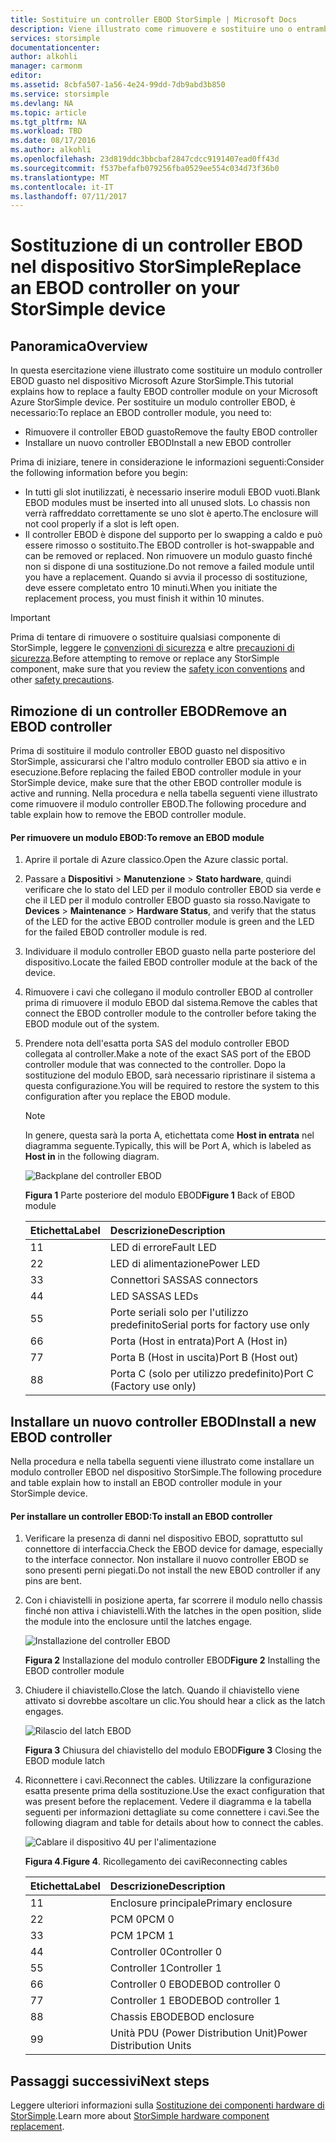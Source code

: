 ```yaml
---
title: Sostituire un controller EBOD StorSimple | Microsoft Docs
description: Viene illustrato come rimuovere e sostituire uno o entrambi i controller EBOD in un dispositivo StorSimple 8600.
services: storsimple
documentationcenter: 
author: alkohli
manager: carmonm
editor: 
ms.assetid: 8cbfa507-1a56-4e24-99dd-7db9abd3b850
ms.service: storsimple
ms.devlang: NA
ms.topic: article
ms.tgt_pltfrm: NA
ms.workload: TBD
ms.date: 08/17/2016
ms.author: alkohli
ms.openlocfilehash: 23d819ddc3bbcbaf2847cdcc9191407ead0ff43d
ms.sourcegitcommit: f537befafb079256fba0529ee554c034d73f36b0
ms.translationtype: MT
ms.contentlocale: it-IT
ms.lasthandoff: 07/11/2017
---
```

# <a name="replace-an-ebod-controller-on-your-storsimple-device"></a><span data-ttu-id="686fb-103">Sostituzione di un controller EBOD nel dispositivo StorSimple</span><span class="sxs-lookup"><span data-stu-id="686fb-103">Replace an EBOD controller on your StorSimple device</span></span>
## <a name="overview"></a><span data-ttu-id="686fb-104">Panoramica</span><span class="sxs-lookup"><span data-stu-id="686fb-104">Overview</span></span>
<span data-ttu-id="686fb-105">In questa esercitazione viene illustrato come sostituire un modulo controller EBOD guasto nel dispositivo Microsoft Azure StorSimple.</span><span class="sxs-lookup"><span data-stu-id="686fb-105">This tutorial explains how to replace a faulty EBOD controller module on your Microsoft Azure StorSimple device.</span></span> <span data-ttu-id="686fb-106">Per sostituire un modulo controller EBOD, è necessario:</span><span class="sxs-lookup"><span data-stu-id="686fb-106">To replace an EBOD controller module, you need to:</span></span>

* <span data-ttu-id="686fb-107">Rimuovere il controller EBOD guasto</span><span class="sxs-lookup"><span data-stu-id="686fb-107">Remove the faulty EBOD controller</span></span>
* <span data-ttu-id="686fb-108">Installare un nuovo controller EBOD</span><span class="sxs-lookup"><span data-stu-id="686fb-108">Install a new EBOD controller</span></span>

<span data-ttu-id="686fb-109">Prima di iniziare, tenere in considerazione le informazioni seguenti:</span><span class="sxs-lookup"><span data-stu-id="686fb-109">Consider the following information before you begin:</span></span>

* <span data-ttu-id="686fb-110">In tutti gli slot inutilizzati, è necessario inserire moduli EBOD vuoti.</span><span class="sxs-lookup"><span data-stu-id="686fb-110">Blank EBOD modules must be inserted into all unused slots.</span></span> <span data-ttu-id="686fb-111">Lo chassis non verrà raffreddato correttamente se uno slot è aperto.</span><span class="sxs-lookup"><span data-stu-id="686fb-111">The enclosure will not cool properly if a slot is left open.</span></span>
* <span data-ttu-id="686fb-112">Il controller EBOD è dispone del supporto per lo swapping a caldo e può essere rimosso o sostituito.</span><span class="sxs-lookup"><span data-stu-id="686fb-112">The EBOD controller is hot-swappable and can be removed or replaced.</span></span> <span data-ttu-id="686fb-113">Non rimuovere un modulo guasto finché non si dispone di una sostituzione.</span><span class="sxs-lookup"><span data-stu-id="686fb-113">Do not remove a failed module until you have a replacement.</span></span> <span data-ttu-id="686fb-114">Quando si avvia il processo di sostituzione, deve essere completato entro 10 minuti.</span><span class="sxs-lookup"><span data-stu-id="686fb-114">When you initiate the replacement process, you must finish it within 10 minutes.</span></span>

> [!IMPORTANT]
> <span data-ttu-id="686fb-115">Prima di tentare di rimuovere o sostituire qualsiasi componente di StorSimple, leggere le [convenzioni di sicurezza](storsimple-safety.md#safety-icon-conventions) e altre [precauzioni di sicurezza](storsimple-safety.md).</span><span class="sxs-lookup"><span data-stu-id="686fb-115">Before attempting to remove or replace any StorSimple component, make sure that you review the [safety icon conventions](storsimple-safety.md#safety-icon-conventions) and other [safety precautions](storsimple-safety.md).</span></span>
> 
> 

## <a name="remove-an-ebod-controller"></a><span data-ttu-id="686fb-116">Rimozione di un controller EBOD</span><span class="sxs-lookup"><span data-stu-id="686fb-116">Remove an EBOD controller</span></span>
<span data-ttu-id="686fb-117">Prima di sostituire il modulo controller EBOD guasto nel dispositivo StorSimple, assicurarsi che l'altro modulo controller EBOD sia attivo e in esecuzione.</span><span class="sxs-lookup"><span data-stu-id="686fb-117">Before replacing the failed EBOD controller module in your StorSimple device, make sure that the other EBOD controller module is active and running.</span></span> <span data-ttu-id="686fb-118">Nella procedura e nella tabella seguenti viene illustrato come rimuovere il modulo controller EBOD.</span><span class="sxs-lookup"><span data-stu-id="686fb-118">The following procedure and table explain how to remove the EBOD controller module.</span></span>

#### <a name="to-remove-an-ebod-module"></a><span data-ttu-id="686fb-119">Per rimuovere un modulo EBOD:</span><span class="sxs-lookup"><span data-stu-id="686fb-119">To remove an EBOD module</span></span>
1. <span data-ttu-id="686fb-120">Aprire il portale di Azure classico.</span><span class="sxs-lookup"><span data-stu-id="686fb-120">Open the Azure classic portal.</span></span>
2. <span data-ttu-id="686fb-121">Passare a **Dispositivi** > **Manutenzione** > **Stato hardware**, quindi verificare che lo stato del LED per il modulo controller EBOD sia verde e che il LED per il modulo controller EBOD guasto sia rosso.</span><span class="sxs-lookup"><span data-stu-id="686fb-121">Navigate to **Devices** > **Maintenance** > **Hardware Status**, and verify that the status of the LED for the active EBOD controller module is green and the LED for the failed EBOD controller module is red.</span></span>
3. <span data-ttu-id="686fb-122">Individuare il modulo controller EBOD guasto nella parte posteriore del dispositivo.</span><span class="sxs-lookup"><span data-stu-id="686fb-122">Locate the failed EBOD controller module at the back of the device.</span></span>
4. <span data-ttu-id="686fb-123">Rimuovere i cavi che collegano il modulo controller EBOD al controller prima di rimuovere il modulo EBOD dal sistema.</span><span class="sxs-lookup"><span data-stu-id="686fb-123">Remove the cables that connect the EBOD controller module to the controller before taking the EBOD module out of the system.</span></span>
5. <span data-ttu-id="686fb-124">Prendere nota dell'esatta porta SAS del modulo controller EBOD collegata al controller.</span><span class="sxs-lookup"><span data-stu-id="686fb-124">Make a note of the exact SAS port of the EBOD controller module that was connected to the controller.</span></span> <span data-ttu-id="686fb-125">Dopo la sostituzione del modulo EBOD, sarà necessario ripristinare il sistema a questa configurazione.</span><span class="sxs-lookup"><span data-stu-id="686fb-125">You will be required to restore the system to this configuration after you replace the EBOD module.</span></span> 
   
   > [!NOTE]
   > <span data-ttu-id="686fb-126">In genere, questa sarà la porta A, etichettata come **Host in entrata** nel diagramma seguente.</span><span class="sxs-lookup"><span data-stu-id="686fb-126">Typically, this will be Port A, which is labeled as **Host in** in the following diagram.</span></span>
   > 
   > 
   
    ![Backplane del controller EBOD](./media/storsimple-ebod-controller-replacement/IC741049.png)
   
     <span data-ttu-id="686fb-128">**Figura 1** Parte posteriore del modulo EBOD</span><span class="sxs-lookup"><span data-stu-id="686fb-128">**Figure 1** Back of EBOD module</span></span>
   
   | <span data-ttu-id="686fb-129">Etichetta</span><span class="sxs-lookup"><span data-stu-id="686fb-129">Label</span></span> | <span data-ttu-id="686fb-130">Descrizione</span><span class="sxs-lookup"><span data-stu-id="686fb-130">Description</span></span> |
   |:--- |:--- |
   | <span data-ttu-id="686fb-131">1</span><span class="sxs-lookup"><span data-stu-id="686fb-131">1</span></span> |<span data-ttu-id="686fb-132">LED di errore</span><span class="sxs-lookup"><span data-stu-id="686fb-132">Fault LED</span></span> |
   | <span data-ttu-id="686fb-133">2</span><span class="sxs-lookup"><span data-stu-id="686fb-133">2</span></span> |<span data-ttu-id="686fb-134">LED di alimentazione</span><span class="sxs-lookup"><span data-stu-id="686fb-134">Power LED</span></span> |
   | <span data-ttu-id="686fb-135">3</span><span class="sxs-lookup"><span data-stu-id="686fb-135">3</span></span> |<span data-ttu-id="686fb-136">Connettori SAS</span><span class="sxs-lookup"><span data-stu-id="686fb-136">SAS connectors</span></span> |
   | <span data-ttu-id="686fb-137">4</span><span class="sxs-lookup"><span data-stu-id="686fb-137">4</span></span> |<span data-ttu-id="686fb-138">LED SAS</span><span class="sxs-lookup"><span data-stu-id="686fb-138">SAS LEDs</span></span> |
   | <span data-ttu-id="686fb-139">5</span><span class="sxs-lookup"><span data-stu-id="686fb-139">5</span></span> |<span data-ttu-id="686fb-140">Porte seriali solo per l'utilizzo predefinito</span><span class="sxs-lookup"><span data-stu-id="686fb-140">Serial ports for factory use only</span></span> |
   | <span data-ttu-id="686fb-141">6</span><span class="sxs-lookup"><span data-stu-id="686fb-141">6</span></span> |<span data-ttu-id="686fb-142">Porta (Host in entrata)</span><span class="sxs-lookup"><span data-stu-id="686fb-142">Port A (Host in)</span></span> |
   | <span data-ttu-id="686fb-143">7</span><span class="sxs-lookup"><span data-stu-id="686fb-143">7</span></span> |<span data-ttu-id="686fb-144">Porta B (Host in uscita)</span><span class="sxs-lookup"><span data-stu-id="686fb-144">Port B (Host out)</span></span> |
   | <span data-ttu-id="686fb-145">8</span><span class="sxs-lookup"><span data-stu-id="686fb-145">8</span></span> |<span data-ttu-id="686fb-146">Porta C (solo per utilizzo predefinito)</span><span class="sxs-lookup"><span data-stu-id="686fb-146">Port C (Factory use only)</span></span> |

## <a name="install-a-new-ebod-controller"></a><span data-ttu-id="686fb-147">Installare un nuovo controller EBOD</span><span class="sxs-lookup"><span data-stu-id="686fb-147">Install a new EBOD controller</span></span>
<span data-ttu-id="686fb-148">Nella procedura e nella tabella seguenti viene illustrato come installare un modulo controller EBOD nel dispositivo StorSimple.</span><span class="sxs-lookup"><span data-stu-id="686fb-148">The following procedure and table explain how to install an EBOD controller module in your StorSimple device.</span></span>

#### <a name="to-install-an-ebod-controller"></a><span data-ttu-id="686fb-149">Per installare un controller EBOD:</span><span class="sxs-lookup"><span data-stu-id="686fb-149">To install an EBOD controller</span></span>
1. <span data-ttu-id="686fb-150">Verificare la presenza di danni nel dispositivo EBOD, soprattutto sul connettore di interfaccia.</span><span class="sxs-lookup"><span data-stu-id="686fb-150">Check the EBOD device for damage, especially to the interface connector.</span></span> <span data-ttu-id="686fb-151">Non installare il nuovo controller EBOD se sono presenti perni piegati.</span><span class="sxs-lookup"><span data-stu-id="686fb-151">Do not install the new EBOD controller if any pins are bent.</span></span>
2. <span data-ttu-id="686fb-152">Con i chiavistelli in posizione aperta, far scorrere il modulo nello chassis finché non attiva i chiavistelli.</span><span class="sxs-lookup"><span data-stu-id="686fb-152">With the latches in the open position, slide the module into the enclosure until the latches engage.</span></span>
   
    ![Installazione del controller EBOD](./media/storsimple-ebod-controller-replacement/IC741050.png)
   
    <span data-ttu-id="686fb-154">**Figura 2** Installazione del modulo controller EBOD</span><span class="sxs-lookup"><span data-stu-id="686fb-154">**Figure 2**  Installing the EBOD controller module</span></span>
3. <span data-ttu-id="686fb-155">Chiudere il chiavistello.</span><span class="sxs-lookup"><span data-stu-id="686fb-155">Close the latch.</span></span> <span data-ttu-id="686fb-156">Quando il chiavistello viene attivato si dovrebbe ascoltare un clic.</span><span class="sxs-lookup"><span data-stu-id="686fb-156">You should hear a click as the latch engages.</span></span>
   
    ![Rilascio del latch EBOD](./media/storsimple-ebod-controller-replacement/IC741047.png)
   
    <span data-ttu-id="686fb-158">**Figura 3** Chiusura del chiavistello del modulo EBOD</span><span class="sxs-lookup"><span data-stu-id="686fb-158">**Figure 3**  Closing the EBOD module latch</span></span>
4. <span data-ttu-id="686fb-159">Riconnettere i cavi.</span><span class="sxs-lookup"><span data-stu-id="686fb-159">Reconnect the cables.</span></span> <span data-ttu-id="686fb-160">Utilizzare la configurazione esatta presente prima della sostituzione.</span><span class="sxs-lookup"><span data-stu-id="686fb-160">Use the exact configuration that was present before the replacement.</span></span> <span data-ttu-id="686fb-161">Vedere il diagramma e la tabella seguenti per informazioni dettagliate su come connettere i cavi.</span><span class="sxs-lookup"><span data-stu-id="686fb-161">See the following diagram and table for details about how to connect the cables.</span></span>
   
    ![Cablare il dispositivo 4U per l'alimentazione](./media/storsimple-ebod-controller-replacement/IC770723.png)
   
    <span data-ttu-id="686fb-163">**Figura 4**.</span><span class="sxs-lookup"><span data-stu-id="686fb-163">**Figure 4**.</span></span> <span data-ttu-id="686fb-164">Ricollegamento dei cavi</span><span class="sxs-lookup"><span data-stu-id="686fb-164">Reconnecting cables</span></span>
   
   | <span data-ttu-id="686fb-165">Etichetta</span><span class="sxs-lookup"><span data-stu-id="686fb-165">Label</span></span> | <span data-ttu-id="686fb-166">Descrizione</span><span class="sxs-lookup"><span data-stu-id="686fb-166">Description</span></span> |
   |:--- |:--- |
   | <span data-ttu-id="686fb-167">1</span><span class="sxs-lookup"><span data-stu-id="686fb-167">1</span></span> |<span data-ttu-id="686fb-168">Enclosure principale</span><span class="sxs-lookup"><span data-stu-id="686fb-168">Primary enclosure</span></span> |
   | <span data-ttu-id="686fb-169">2</span><span class="sxs-lookup"><span data-stu-id="686fb-169">2</span></span> |<span data-ttu-id="686fb-170">PCM 0</span><span class="sxs-lookup"><span data-stu-id="686fb-170">PCM 0</span></span> |
   | <span data-ttu-id="686fb-171">3</span><span class="sxs-lookup"><span data-stu-id="686fb-171">3</span></span> |<span data-ttu-id="686fb-172">PCM 1</span><span class="sxs-lookup"><span data-stu-id="686fb-172">PCM 1</span></span> |
   | <span data-ttu-id="686fb-173">4</span><span class="sxs-lookup"><span data-stu-id="686fb-173">4</span></span> |<span data-ttu-id="686fb-174">Controller 0</span><span class="sxs-lookup"><span data-stu-id="686fb-174">Controller 0</span></span> |
   | <span data-ttu-id="686fb-175">5</span><span class="sxs-lookup"><span data-stu-id="686fb-175">5</span></span> |<span data-ttu-id="686fb-176">Controller 1</span><span class="sxs-lookup"><span data-stu-id="686fb-176">Controller 1</span></span> |
   | <span data-ttu-id="686fb-177">6</span><span class="sxs-lookup"><span data-stu-id="686fb-177">6</span></span> |<span data-ttu-id="686fb-178">Controller 0 EBOD</span><span class="sxs-lookup"><span data-stu-id="686fb-178">EBOD controller 0</span></span> |
   | <span data-ttu-id="686fb-179">7</span><span class="sxs-lookup"><span data-stu-id="686fb-179">7</span></span> |<span data-ttu-id="686fb-180">Controller 1 EBOD</span><span class="sxs-lookup"><span data-stu-id="686fb-180">EBOD controller 1</span></span> |
   | <span data-ttu-id="686fb-181">8</span><span class="sxs-lookup"><span data-stu-id="686fb-181">8</span></span> |<span data-ttu-id="686fb-182">Chassis EBOD</span><span class="sxs-lookup"><span data-stu-id="686fb-182">EBOD enclosure</span></span> |
   | <span data-ttu-id="686fb-183">9</span><span class="sxs-lookup"><span data-stu-id="686fb-183">9</span></span> |<span data-ttu-id="686fb-184">Unità PDU (Power Distribution Unit)</span><span class="sxs-lookup"><span data-stu-id="686fb-184">Power Distribution Units</span></span> |

## <a name="next-steps"></a><span data-ttu-id="686fb-185">Passaggi successivi</span><span class="sxs-lookup"><span data-stu-id="686fb-185">Next steps</span></span>
<span data-ttu-id="686fb-186">Leggere ulteriori informazioni sulla [Sostituzione dei componenti hardware di StorSimple](storsimple-hardware-component-replacement.md).</span><span class="sxs-lookup"><span data-stu-id="686fb-186">Learn more about [StorSimple hardware component replacement](storsimple-hardware-component-replacement.md).</span></span>

